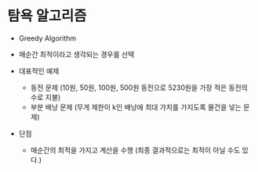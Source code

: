 # 탐욕 알고리즘

- Greedy Algorithm
- 매순간 최적이라고 생각되는 경우를 선택
- 대표적인 예제
  - 동전 문제 (10원, 50원, 100원, 500원 동전으로 5230원을 가장 적은 동전의 수로 지불)
  - 부분 배낭 문제 (무게 제한이 k인 배낭에 최대 가치를 가지도록 물건을 넣는 문제)

- 단점
  - 매순간의 최적을 가지고 계산을 수행 (최종 결과적으로는 최적이 아닐 수도 있다.)